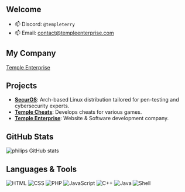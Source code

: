 ## Welcome

- 📫 Discord: `@templeterry`
- 📫 Email: [contact@templeenterprise.com](mailto:contact@templeenterprise.com)

## My Company
[Temple Enterprise](https://templeenterprise.com)  

## Projects
- [**SecurOS**](https://securos.org): Arch-based Linux distribution tailored for pen-testing and cybersecurity experts.
- [**Temple Cheats**](https://templecheats.xyz): Develops cheats for various games.
- [**Temple Enterprise**](https://templeenterprise.com): Website & Software development company.

## GitHub Stats
![philips GitHub stats](https://github-readme-stats.vercel.app/api?username=philippanda&show_icons=true&theme=tokyonight)

## Languages & Tools
![HTML](https://img.shields.io/badge/HTML5-%23E34F26.svg?style=for-the-badge&logo=html5&logoColor=white)
![CSS](https://img.shields.io/badge/CSS3-%231572B6.svg?style=for-the-badge&logo=css3&logoColor=white)
![PHP](https://img.shields.io/badge/PHP-%23777BB4.svg?style=for-the-badge&logo=php&logoColor=white)
![JavaScript](https://img.shields.io/badge/JavaScript-%23F7DF1E.svg?style=for-the-badge&logo=javascript&logoColor=black)
![C++](https://img.shields.io/badge/C++-%2300599C.svg?style=for-the-badge&logo=c%2B%2B&logoColor=white)
![Java](https://img.shields.io/badge/Java-%23ED8B00.svg?style=for-the-badge&logo=openjdk&logoColor=white)
![Shell](https://img.shields.io/badge/Shell_Script-%23121011.svg?style=for-the-badge&logo=gnu-bash&logoColor=white)
